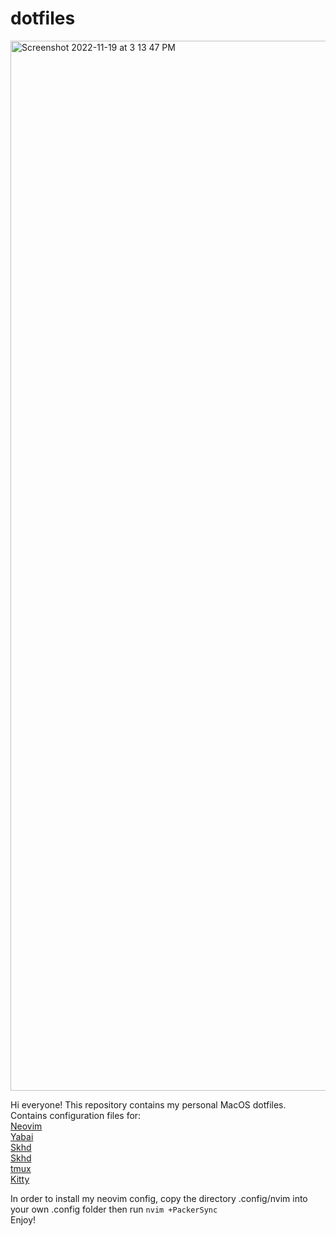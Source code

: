 # dotfiles

<img width="1680" alt="Screenshot 2022-11-19 at 3 13 47 PM" src="https://user-images.githubusercontent.com/64868985/202875213-7b38aca2-80ae-483e-8ccf-7d48dc4e8541.png">


Hi everyone! This repository contains my personal MacOS dotfiles.  
Contains configuration files for:  
[Neovim](https://github.com/neovim/neovim)  
[Yabai](https://github.com/koekeishiya/yabai)  
[Skhd](https://github.com/koekeishiya/skhd)  
[Skhd](https://github.com/FelixKratz/SketchyBar)  
[tmux](https://github.com/tmux/tmux)  
[Kitty](https://sw.kovidgoyal.net/kitty)  
  
In order to install my neovim config, copy the directory .config/nvim into your own .config folder then run `nvim +PackerSync`  
Enjoy!
